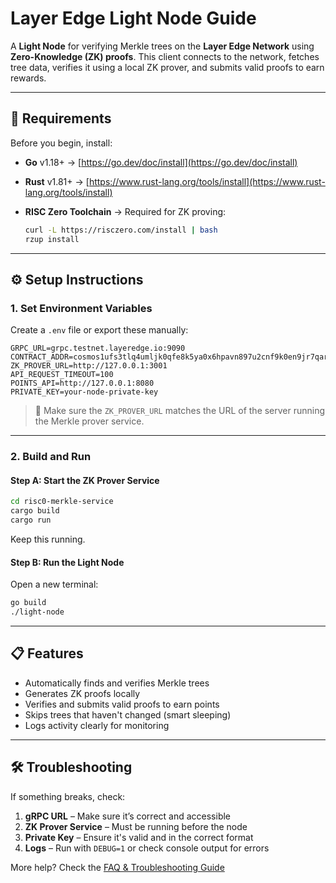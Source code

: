 # Layer Edge Light Node Guide

A **Light Node** for verifying Merkle trees on the **Layer Edge Network** using **Zero-Knowledge (ZK) proofs**. This client connects to the network, fetches tree data, verifies it using a local ZK prover, and submits valid proofs to earn rewards.

---

## 🔧 Requirements

Before you begin, install:

* **Go** v1.18+ → [https://go.dev/doc/install](https://go.dev/doc/install)
* **Rust** v1.81+ → [https://www.rust-lang.org/tools/install](https://www.rust-lang.org/tools/install)
* **RISC Zero Toolchain** → Required for ZK proving:

  ```bash
  curl -L https://risczero.com/install | bash
  rzup install
  ```

---

## ⚙️ Setup Instructions

### 1. Set Environment Variables

Create a `.env` file or export these manually:

```env
GRPC_URL=grpc.testnet.layeredge.io:9090
CONTRACT_ADDR=cosmos1ufs3tlq4umljk0qfe8k5ya0x6hpavn897u2cnf9k0en9jr7qarqqt56709
ZK_PROVER_URL=http://127.0.0.1:3001
API_REQUEST_TIMEOUT=100
POINTS_API=http://127.0.0.1:8080
PRIVATE_KEY=your-node-private-key
```

> 📌 Make sure the `ZK_PROVER_URL` matches the URL of the server running the Merkle prover service.

---

### 2. Build and Run

#### Step A: Start the ZK Prover Service

```bash
cd risc0-merkle-service
cargo build
cargo run
```

Keep this running.

#### Step B: Run the Light Node

Open a new terminal:

```bash
go build
./light-node
```

---

## 📋 Features

* Automatically finds and verifies Merkle trees
* Generates ZK proofs locally
* Verifies and submits valid proofs to earn points
* Skips trees that haven't changed (smart sleeping)
* Logs activity clearly for monitoring

---

## 🛠 Troubleshooting

If something breaks, check:

1. **gRPC URL** – Make sure it’s correct and accessible
2. **ZK Prover Service** – Must be running before the node
3. **Private Key** – Ensure it's valid and in the correct format
4. **Logs** – Run with `DEBUG=1` or check console output for errors

More help? Check the [FAQ & Troubleshooting Guide](https://docs.layeredge.io/introduction/developer-guide/run-a-node/faq-and-troubleshooting-guide)

